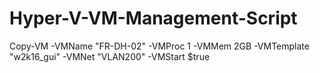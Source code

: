 # Hyper-V-VM-Management-Script

Copy-VM -VMName "FR-DH-02" -VMProc 1 -VMMem 2GB -VMTemplate "w2k16_gui" -VMNet "VLAN200" -VMStart $true
